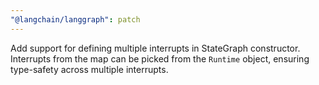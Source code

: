 ```yaml
---
"@langchain/langgraph": patch
---
```


Add support for defining multiple interrupts in StateGraph constructor. Interrupts from the map can be picked from the `Runtime` object, ensuring type-safety across multiple interrupts.
